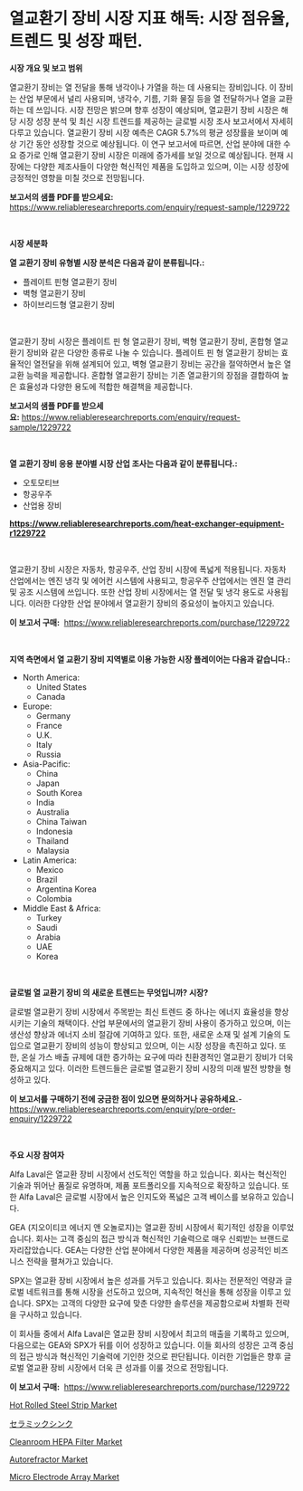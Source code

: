 <p><h1>열교환기 장비 시장 지표 해독: 시장 점유율, 트렌드 및 성장 패턴.</h1></p><p><strong>시장 개요 및 보고 범위</strong></p>
<p><p>열교환기 장비는 열 전달을 통해 냉각이나 가열을 하는 데 사용되는 장비입니다. 이 장비는 산업 부문에서 널리 사용되며, 냉각수, 기름, 기화 물질 등을 열 전달하거나 열을 교환하는 데 쓰입니다. 시장 전망은 밝으며 향후 성장이 예상되며, 열교환기 장비 시장은 해당 시장 성장 분석 및 최신 시장 트렌드를 제공하는 글로벌 시장 조사 보고서에서 자세히 다루고 있습니다. 열교환기 장비 시장 예측은 CAGR 5.7%의 평균 성장률을 보이며 예상 기간 동안 성장할 것으로 예상됩니다. 이 연구 보고서에 따르면, 산업 분야에 대한 수요 증가로 인해 열교환기 장비 시장은 미래에 증가세를 보일 것으로 예상됩니다. 현재 시장에는 다양한 제조사들이 다양한 혁신적인 제품을 도입하고 있으며, 이는 시장 성장에 긍정적인 영향을 미칠 것으로 전망됩니다.</p></p>
<p><strong>보고서의 샘플 PDF를 받으세요:</strong> <a href="https://www.reliableresearchreports.com/enquiry/request-sample/1229722">https://www.reliableresearchreports.com/enquiry/request-sample/1229722</a></p>
<p>&nbsp;</p>
<p><strong>시장 세분화</strong></p>
<p><strong>열 교환기 장비 유형별 시장 분석은 다음과 같이 분류됩니다.:</strong></p>
<p><ul><li>플레이트 핀형 열교환기 장비</li><li>벽형 열교환기 장비</li><li>하이브리드형 열교환기 장비</li></ul></p>
<p>&nbsp;</p>
<p><p>열교환기 장비 시장은 플레이트 핀 형 열교환기 장비, 벽형 열교환기 장비, 혼합형 열교환기 장비와 같은 다양한 종류로 나눌 수 있습니다. 플레이트 핀 형 열교환기 장비는 효율적인 열전달을 위해 설계되어 있고, 벽형 열교환기 장비는 공간을 절약하면서 높은 열교환 능력을 제공합니다. 혼합형 열교환기 장비는 기존 열교환기의 장점을 결합하여 높은 효율성과 다양한 용도에 적합한 해결책을 제공합니다.</p></p>
<p><strong>보고서의 샘플 PDF를 받으세요:</strong>&nbsp;<a href="https://www.reliableresearchreports.com/enquiry/request-sample/1229722">https://www.reliableresearchreports.com/enquiry/request-sample/1229722</a></p>
<p>&nbsp;</p>
<p><strong> 열 교환기 장비 응용 분야별 시장 산업 조사는 다음과 같이 분류됩니다.:</strong></p>
<p><ul><li>오토모티브</li><li>항공우주</li><li>산업용 장비</li></ul></p>
<p><strong><a href="https://www.reliableresearchreports.com/heat-exchanger-equipment-r1229722">https://www.reliableresearchreports.com/heat-exchanger-equipment-r1229722</a></strong></p>
<p>&nbsp;</p>
<p><p>열교환기 장비 시장은 자동차, 항공우주, 산업 장비 시장에 폭넓게 적용됩니다. 자동차 산업에서는 엔진 냉각 및 에어컨 시스템에 사용되고, 항공우주 산업에서는 엔진 열 관리 및 공조 시스템에 쓰입니다. 또한 산업 장비 시장에서는 열 전달 및 냉각 용도로 사용됩니다. 이러한 다양한 산업 분야에서 열교환기 장비의 중요성이 높아지고 있습니다.</p></p>
<p><strong>이 보고서 구매:</strong>&nbsp; <a href="https://www.reliableresearchreports.com/purchase/1229722">https://www.reliableresearchreports.com/purchase/1229722</a></p>
<p>&nbsp;</p>
<p><strong>지역 측면에서 열 교환기 장비 지역별로 이용 가능한 시장 플레이어는 다음과 같습니다.:</strong></p>
<p><ul>
    <li>
        North America:
        <ul>
            <li>United States</li>
            <li>Canada</li>
        </ul>
    </li>
    <li>
        Europe:
        <ul>
            <li>Germany</li>
            <li>France</li>
            <li>U.K.</li>
            <li>Italy</li>
            <li>Russia</li>
        </ul>
    </li>
    <li>
        Asia-Pacific:
        <ul>
            <li>China</li>
            <li>Japan</li>
            <li>South Korea</li>
            <li>India</li>
            <li>Australia</li>
            <li>China Taiwan</li>
            <li>Indonesia</li>
            <li>Thailand</li>
            <li>Malaysia</li>
        </ul>
    </li>
    <li>
        Latin America:
        <ul>
            <li>Mexico</li>
            <li>Brazil</li>
            <li>Argentina Korea</li>
            <li>Colombia</li>
        </ul>
    </li>
    <li>
        Middle East & Africa:
        <ul>
            <li>Turkey</li>
            <li>Saudi</li>
            <li>Arabia</li>
            <li>UAE</li>
            <li>Korea</li>
        </ul>
    </li>
    </ul></p>
<p>&nbsp;</p>
<p><strong>글로벌 열 교환기 장비 의 새로운 트렌드는 무엇입니까? 시장?</strong></p>
<p><p>글로벌 열교환기 장비 시장에서 주목받는 최신 트렌드 중 하나는 에너지 효율성을 향상시키는 기술의 채택이다. 산업 부문에서의 열교환기 장비 사용이 증가하고 있으며, 이는 생산성 향상과 에너지 소비 절감에 기여하고 있다. 또한, 새로운 소재 및 설계 기술의 도입으로 열교환기 장비의 성능이 향상되고 있으며, 이는 시장 성장을 촉진하고 있다. 또한, 온실 가스 배출 규제에 대한 증가하는 요구에 따라 친환경적인 열교환기 장비가 더욱 중요해지고 있다. 이러한 트렌드들은 글로벌 열교환기 장비 시장의 미래 발전 방향을 형성하고 있다.</p></p>
<p><strong>이 보고서를 구매하기 전에 궁금한 점이 있으면 문의하거나 공유하세요.</strong>- <a href="https://www.reliableresearchreports.com/enquiry/pre-order-enquiry/1229722">https://www.reliableresearchreports.com/enquiry/pre-order-enquiry/1229722</a></p>
<p>&nbsp;</p>
<p><strong>주요 시장 참여자</strong></p>
<p><p>Alfa Laval은 열교환 장비 시장에서 선도적인 역할을 하고 있습니다. 회사는 혁신적인 기술과 뛰어난 품질로 유명하며, 제품 포트폴리오를 지속적으로 확장하고 있습니다. 또한 Alfa Laval은 글로벌 시장에서 높은 인지도와 폭넓은 고객 베이스를 보유하고 있습니다.</p><p>GEA (지오이티코 에너지 앤 오놀로지)는 열교환 장비 시장에서 획기적인 성장을 이루었습니다. 회사는 고객 중심의 접근 방식과 혁신적인 기술력으로 매우 신뢰받는 브랜드로 자리잡았습니다. GEA는 다양한 산업 분야에서 다양한 제품을 제공하며 성공적인 비즈니스 전략을 펼쳐가고 있습니다.</p><p>SPX는 열교환 장비 시장에서 높은 성과를 거두고 있습니다. 회사는 전문적인 역량과 글로벌 네트워크를 통해 시장을 선도하고 있으며, 지속적인 혁신을 통해 성장을 이루고 있습니다. SPX는 고객의 다양한 요구에 맞춘 다양한 솔루션을 제공함으로써 차별화 전략을 구사하고 있습니다.</p><p>이 회사들 중에서 Alfa Laval은 열교환 장비 시장에서 최고의 매출을 기록하고 있으며, 다음으로는 GEA와 SPX가 뒤를 이어 성장하고 있습니다. 이들 회사의 성장은 고객 중심의 접근 방식과 혁신적인 기술력에 기인한 것으로 판단됩니다. 이러한 기업들은 향후 글로벌 열교환 장비 시장에서 더욱 큰 성과를 이룰 것으로 전망됩니다.</p></p>
<p><strong>이 보고서 구매:</strong>&nbsp;&nbsp;<a href="https://www.reliableresearchreports.com/purchase/1229722">https://www.reliableresearchreports.com/purchase/1229722</a></p>
<p><p><a href="https://github.com/myacatherineblakecaczo9vcsw/Market-Research-Report-List-2/blob/main/hot-rolled-steel-strip-market.md">Hot Rolled Steel Strip Market</a></p><p><a href="https://github.com/SarahFahey88/Market-Research-Report-List-1/blob/main/354798632011.md">セラミックシンク</a></p><p><a href="https://github.com/okotobwrhuteie/Market-Research-Report-List-2/blob/main/cleanroom-hepa-filter-market.md">Cleanroom HEPA Filter Market</a></p><p><a href="https://view.publitas.com/reportprime-1/autorefractor-market-the-key-to-successful-business-strategy-forecast-till-2031/">Autorefractor Market</a></p><p><a href="https://flame-sidecar-702.notion.site/Micro-Electrode-Array-Market-Analysis-and-Sze-Forecasted-for-period-from-2024-to-2031-f91ee462f14e4874be6a673c81523919">Micro Electrode Array Market</a></p></p>